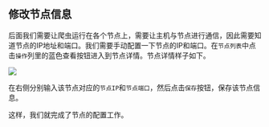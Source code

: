 ## 修改节点信息

后面我们需要让爬虫运行在各个节点上，需要让主机与节点进行通信，因此需要知道节点的IP地址和端口。我们需要手动配置一下节点的IP和端口。在`节点列表`中点击`操作`列里的蓝色查看按钮进入到节点详情。节点详情样子如下。

![](https://crawlab.oss-cn-hangzhou.aliyuncs.com/gitbook/node-detail.png)

在右侧分别输入该节点对应的`节点IP`和`节点端口`，然后点击`保存`按钮，保存该节点信息。

这样，我们就完成了节点的配置工作。